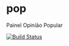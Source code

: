 # pop
Painel Opinião Popular

[![Build Status](https://travis-ci.org/POP-LAB-XP/pop.svg?branch=testday-subprefeitura-registration)](https://travis-ci.org/POP-LAB-XP/pop)
